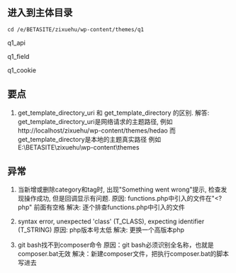 
## 进入到主体目录
```
cd /e/BETASITE/zixuehu/wp-content/themes/q1
```

q1_api

q1_field

q1_cookie


## 要点

1. get_template_directory_uri 和 get_template_directory 的区别.
解答: get_template_directory_uri是网络请求的主题路径, 例如 http://localhost/zixuehu/wp-content/themes/hedao
而get_template_directory是本地的主题真实路径 例如 E:\BETASITE\zixuehu\wp-content\themes


## 异常
1. 当新增或删除category和tag时, 出现"Something went wrong"提示, 检查发现操作成功, 但是回调显示有问题.
原因: functions.php中引入的文件在"<?php" 前面有空格
解决: 逐个排查functions.php中引入的文件

2. syntax error, unexpected 'class' (T_CLASS), expecting identifier (T_STRING)
原因: php版本号太低
解决: 更换一个高版本php

3. git bash找不到composer命令
原因：git bash必须识别全名称，也就是composer.bat无效
解决：新建composer文件，把执行composer.bat的脚本写进去
